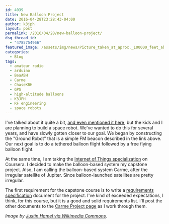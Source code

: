 ```yaml
---
id: 4039
title: New Balloon Project
date: 2016-04-28T23:28:43-04:00
author: k3jph
layout: post
permalink: /2016/04/28/new-balloon-project/
dsq_thread_id:
  - "4785754966"
featured_image: /assets/img/news/Picture_taken_at_aprox._100000_feet_above_Oregon_by_Justin_Hamel_and_Chris_Thompson.jpg
categories:
  - Blog
tags:
  - amateur radio
  - arduino
  - BeaABH
  - Carme
  - ChaseKBH
  - GPS
  - high-altitude balloons
  - K3JPH
  - RF engineering
  - space robots
---
```

I've talked about it quite a bit, [and even mentioned it here](/2015/07/23/building-an-fm-beacon/), but the kids and I are planning to build a space robot. We've wanted to do this for several years, and have slowly gotten closer to our goal.  We began by constructing the "Ground Robot" that is a simple FM beacon described in the link above.  Our next goal is to do a tethered balloon flight followed by a free flying balloon flight.  

At the same time, I am taking the [Internet of Things specialization](https://www.coursera.org/learn/iot) on Coursera.   I decided to make the balloon-based system my capstone project.  Also, I am calling the balloon-based system Carme, after the irregular satellite of Jupiter.  Since balloon-launched satellites are pretty irregular.

The first requirement for the capstone course is to write a [requirements specification](/docs/assets/CNBS-Requirements.pdf) document for the project.  I've kind of exceeded expectations, I think, for this course, but it is a good and solid requirements list.  I'll post the other documents to the [Carme Project page](/projects/carme) as I work through them.

_Image by [Justin Hamel via Wikimedia Commons](https://commons.wikimedia.org/wiki/File:Picture_taken_at_aprox._100,000_feet_above_Oregon_by_Justin_Hamel_and_Chris_Thompson.jpg)._

